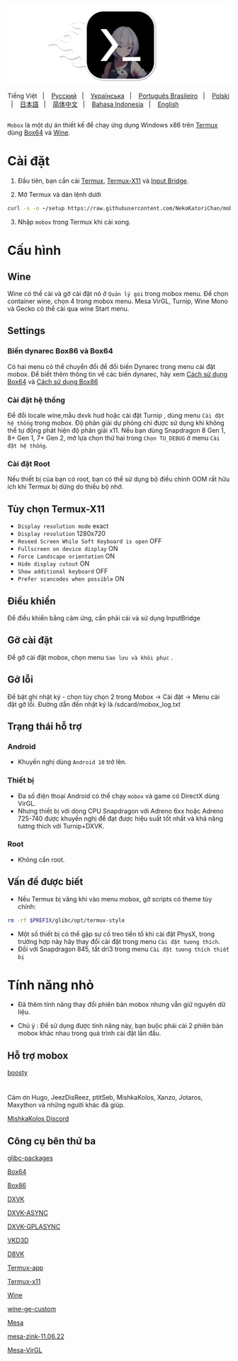 ![logo](docs/img/logo.png "logo")

Tiếng Việt
&nbsp;&nbsp;| &nbsp;&nbsp;
<a href="https://github.com/olegos2/mobox/blob/main/README-ru.md">Русский</a>
&nbsp;&nbsp;| &nbsp;&nbsp;
<a href="https://github.com/olegos2/mobox/blob/main/README-ua.md">Українська</a>
&nbsp;&nbsp;| &nbsp;&nbsp;
<a href="https://github.com/olegos2/mobox/blob/main/README-pt_BR.md">Português Brasileiro</a>
&nbsp;&nbsp;| &nbsp;&nbsp;
<a href="https://github.com/olegos2/mobox/blob/main/README-pl.md">Polski</a>
&nbsp;&nbsp;| &nbsp;&nbsp;
<a href="https://github.com/olegos2/mobox/blob/main/README-ja.md">日本語</a>
&nbsp;&nbsp;| &nbsp;&nbsp;
<a href="https://github.com/olegos2/mobox/blob/main/README-zh_CN.md">简体中文</a>
&nbsp;&nbsp;| &nbsp;&nbsp;
<a href="https://github.com/olegos2/mobox/blob/main/README-id.md">Bahasa Indonesia</a>
&nbsp;&nbsp;| &nbsp;&nbsp;
<a href="https://github.com/NekoKatoriChan/mobox/blob/main/README-en.md">English</a>

##

`Mobox` là một dự án thiết kế để chạy ứng dụng Windows x86 trên [Termux](https://github.com/termux/termux-app) dùng [Box64](https://github.com/ptitSeb/box64) và [Wine](https://www.winehq.org/).

# Cài đặt
1. Đầu tiên, bạn cần cài
[Termux](https://f-droid.org/repo/com.termux_118.apk),
[Termux-X11](https://raw.githubusercontent.com/olegos2/mobox/main/components/termux-x11.apk) và
[Input Bridge](https://raw.githubusercontent.com/olegos2/mobox/main/components/inputbridge.apk).

2. Mở Termux và dán lệnh dưới

```bash
curl -s -o ~/setup https://raw.githubusercontent.com/NekoKatoriChan/mobox/main/setup && . ~/setup
```

3. Nhập `mobox` trong Termux khi cài xong.

# Cấu hình
## Wine
Wine có thể cài và gỡ cài đặt nó ở `Quản lý gói` trong mobox menu.
Để chọn container wine, chọn 4 trong mobox menu.
Mesa VirGL, Turnip, Wine Mono và Gecko có thể cài qua wine Start menu.
## Settings
### Biến dynarec Box86 và Box64
Có hai menu có thể chuyển đổi để đổi biến Dynarec trong menu cài đặt mobox.
Để biết thêm thông tin về các biến dynarec, hãy xem [Cách sử dụng Box64](https://github.com/ptitSeb/box64/blob/main/docs/USAGE.md) và [Cách sử dụng Box86](https://github.com/ptitSeb/box86/blob/master/docs/USAGE.md)
### Cài đặt hệ thống
Để đổi locale wine,mẫu dxvk hud hoặc cài đặt Turnip , dùng menu `Cài đặt hệ thống` trong mobox.
Độ phân giải dự phòng chỉ được sử dụng khi không thể tự động phát hiện độ phân giải x11.
Nếu bạn dùng Snapdragon 8 Gen 1, 8+ Gen 1, 7+ Gen 2, mở lựa chọn thứ hai trong `Chọn TU_DEBUG` ở menu `Cài đặt hệ thống`.
### Cài đặt Root
Nếu thiết bị của bạn có root, bạn có thể sử dụng bộ điều chỉnh OOM rất hữu ích khi Termux bị dừng do thiếu bộ nhớ.
## Tùy chọn Termux-X11
* `Display resolution mode` exact
* `Display resolution` 1280x720
* `Reseed Screen While Soft Keyboard is open` OFF
* `Fullscreen on device display` ON
* `Force Landscape orientation` ON
* `Hide display cutout` ON
* `Show additional keyboard` OFF
* `Prefer scancodes when possible` ON
## Điều khiển
Để điều khiển bằng cảm ứng, cần phải cài và sử dụng InputBridge
## Gỡ cài đặt
Để gỡ cài đặt mobox, chọn menu `Sao lưu và khôi phục` .
## Gỡ lỗi
Để bật ghi nhật ký - chọn tùy chọn 2 trong Mobox -> Cài đặt -> Menu cài đặt gỡ lỗi. Đường dẫn đến nhật ký là /sdcard/mobox_log.txt

## Trạng thái hỗ trợ
### Android
* Khuyến nghị dùng `Android 10` trở lên.
### Thiết bị
* Đa số điện thoại Android có thể chạy `mobox` và game có DirectX dùng VirGL.
* Nhưng thiết bị với dòng CPU Snapdragon với Adreno 6xx hoặc Adreno 725-740 được khuyến nghị để đạt được hiệu suất tốt nhất và khả năng tương thích với Turnip+DXVK.
### Root
* Không cần root.

## Vấn đề được biết
* Nếu Termux bị văng khi vào menu mobox, gỡ scripts có theme tùy chỉnh:
```bash
rm -rf $PREFIX/glibc/opt/termux-style
```
* Một số thiết bị có thể gặp sự cố treo tiền tố khi cài đặt PhysX, trong trường hợp này hãy thay đổi cài đặt trong menu `Cài đặt tương thích`.
* Đối với Snapdragon 845, tắt dri3 trong menu `Cài đặt tương thích thiết bị`

# Tính năng nhỏ
* Đã thêm tính năng thay đổi phiên bản mobox nhưng vẫn giữ nguyên dữ liệu.

* Chú ý : Để sử dụng được tính năng này, bạn buộc phải cài 2 phiên bản mobox khác nhau trong quá trình cài đặt lần đầu.


## Hỗ trợ mobox
[boosty](https://boosty.to/olegos/donate)

#
Cảm ơn Hugo, JeezDisReez, ptitSeb, MishkaKolos, Xanzo, Jotaros, Maxython và những người khác đã giúp.

[MishkaKolos Discord](https://discord.gg/ZAQnZzbCXq)



## Công cụ bên thứ ba

[glibc-packages](https://github.com/termux-pacman/glibc-packages)

[Box64](https://github.com/ptitSeb/box64)

[Box86](https://github.com/ptitSeb/box86)

[DXVK](https://github.com/doitsujin/dxvk)

[DXVK-ASYNC](https://github.com/Sporif/dxvk-async)

[DXVK-GPLASYNC](https://gitlab.com/Ph42oN/dxvk-gplasync)

[VKD3D](https://github.com/lutris/vkd3d)

[D8VK](https://github.com/AlpyneDreams/d8vk)

[Termux-app](https://github.com/termux/termux-app)

[Termux-x11](https://github.com/termux/termux-x11)

[Wine](https://wiki.winehq.org/Licensing)

[wine-ge-custom](https://github.com/GloriousEggroll/wine-ge-custom)

[Mesa](https://docs.mesa3d.org/license.html)

[mesa-zink-11.06.22](https://github.com/alexvorxx/mesa-zink-11.06.22)

[Mesa-VirGL](https://github.com/alexvorxx/Mesa-VirGL)


